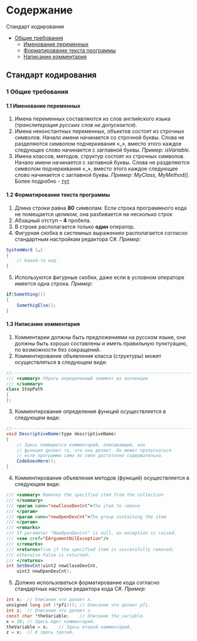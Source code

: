 # Содержание

Стандарт кодирования
+ [Общие требования](#ch1p1)
    + [Именование переменных](#ch1p1s1)
    + [Форматирование текста программы](#ch1p1s2)
    + [Написание комментария](#ch1p1s3)

## Стандарт кодирования

### <a name="ch1p1"></a> 1 Общие требования
#### <a name="ch1p1s1"></a> 1.1 Именование переменных
1. Имена переменных составляются из слов английского языка (*транслитерация
русских слов не допускается*).
2. Имена неконстантных переменных, объектов состоят из строчных символов.
Начало имени начинается со строчной буквы. Слова не разделяются символом
подчеркивания «_», вместо этого каждое следующее слово начинается с заглавной
буквы. *Пример: isVariable*.
3. Имена классов, методов, структур состоят из строчных символов. Начало имени
начинается с заглавной буквы. Слова не разделяются символом подчеркивания
«_», вместо этого каждое следующее слово начинается с заглавной буквы.
*Пример: MyClass, MyMethod()*.
Более подробно - [тут](https://docs.microsoft.com/en-us/dotnet/standard/design-guidelines/capitalization-conventions)

#### <a name="ch1p1s2"></a> 1.2 Форматирование текста программы

1. Длина строки равна **80** символам. Если строка программного кода не
помещается целиком, она разбивается на несколько строк
2. Абзацный отступ – **4** пробела.
3. В строке располагается только **один** оператор.
4. Фигурная скобка в системных выражениях располагается согласно стандартным 
настройкам редактора C#. *Пример:*
```C#
SystemWord (…)
{
    // Какой-то код.
}
```
5. Используются фигурные скобки, даже если в условном операторе имеется одна
строка. *Пример:*
```C#
if(Something())
{
    SomethigElse();
}
```

#### <a name="ch1p1s3"></a> 1.3 Написание комментария
1. Комментарии должны быть предложениями на русском языке, они должны быть
хорошо составлены и иметь правильную пунктуацию, по возможности без
сокращений.
2. Комментирование объявления класса (*структуры*) может осуществляться в 
следующем виде:
```C#
//------------------------------------------------------------------------------
/// <summary> Убрать определенный элемент из коллекции
/// </summary>
class StepPath
{
};
```
3. Комментирование определения функций осуществляется в следующем виде:
```C#
//------------------------------------------------------------------------------
void DescriptiveName(type descriptiveName)
{
    // Здесь помещается комментарий, описывающий, как
    // функция делает то, что она делает. Он может пропускаться
    // если программа сама по себе достаточно содержательна.
    CodeGoesHere();
}
```
4. Комментирование объявления методов (функций) осуществляется в следующем
виде:
```C#
/// <summary> Removes the specified item from the collection
/// </summary>
/// <param name="newCloseDevCnt">The item to remove
/// </param>
/// <param name="newOpenDevCnt">The group containing the item
/// </param>
/// <remarks>
/// If parameter "NewOpenDevCnt" is null, an exception is raised.
/// <see cref="EArgumentNilException"/>
/// </remarks>
/// <returns>True if the specified item is successfully removed;
/// otherwise False is returned.
/// </returns>
int SetDevCnt(uint2 newCloseDevCnt,
    uint2 newOpenDevCnt);
```
5. Должно использоваться форматирование кода согласно стандартных настроек редактора кода C#. *Пример:*
```C#
int x;  // Описание что делает x.
unsigned long int (*pfi)(); // Описание что делает pfi.
int z;  // Описание что делает z.
const char *theVariable;    // Описание the_variable.
x = 10; // Здесь идет комментарий.
theVariable = x;    // Здесь второй комментарий.
z = x;  // A здесь третий.
```